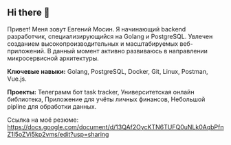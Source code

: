 ## Hi there 👋
Привет! Меня зовут Евгений Мосин. Я начинающий backend разработчик, специализирующийся на Golang и PostgreSQL.  Увлечен созданием высокопроизводительных и масштабируемых веб-приложений.  В данный момент активно развиваюсь в направлении микросервисной архитектуры.

**Ключевые навыки:** Golang, PostgreSQL, Docker, Git, Linux, Postman, Vue.js.

**Проекты:**  Телеграмм бот task tracker, Университетская онлайн библиотека, Приложение для учёты личных финансов, Небольшой pipline для обработки данных. 

Ссылка на моё резюме: https://docs.google.com/document/d/13QAf2OycKTN6TUFQ0uNLk0AqbPfnZ1l5oZVi5kp2vms/edit?usp=sharing
